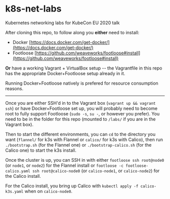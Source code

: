 # k8s-net-labs
Kubernetes networking labs for KubeCon EU 2020 talk


After cloning this repo, to follow along you **either** need to install:
- Docker [https://docs.docker.com/get-docker/](https://docs.docker.com/get-docker/)
- Footloose [https://github.com/weaveworks/footloose#install](https://github.com/weaveworks/footloose#install)

**Or** have a working Vagrant + VirtualBox setup -- the Vagrantfile in this repo has the appropriate Docker+Footloose setup already in it.

Running Docker+Footloose natively is prefered for resource consumption reasons.

---


Once you are either SSH'd in to the Vagrant box (`vagrant up && vagrant ssh`) or have Docker+Footloose set up, you will probably need to become root to fully support Footloose (`sudo -s`, `su -`, or however you prefer).  You need to be in the folder for this repo (mounted to `/labs/` if you are in the Vagrant box).

Then to start the different environments, you can `cd` to the directory you want (`flannel/` for k3s with Flannel or `calico/` for k3s with Calico), then run `./bootstrap.sh` (for the Flannel one) or `./bootstrap-calico.sh` (for the Calico one) to start the k3s install.

Once the cluster is up, you can SSH in with either `footloose ssh root@node0` (or `node1`, or `node2`) for the Flannel install or `footloose -c footloose-calico.yaml ssh root@calico-node0` (or `calico-node1`, or `calico-node2`) for the Calico install.

For the Calico install, you bring up Calico with `kubectl apply -f calico-k3s.yaml` when on `calico-node0`.

